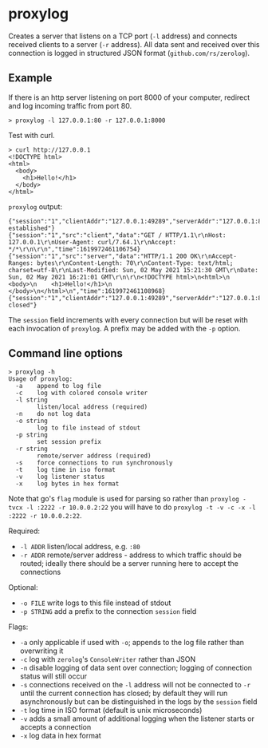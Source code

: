 # proxylog

Creates a server that listens on a TCP port (`-l` address) and connects received clients to a server (`-r` address). All data sent and received over this connection is logged in structured JSON format (`github.com/rs/zerolog`).

## Example

If there is an http server listening on port 8000 of your computer, redirect and log incoming traffic from port 80.

```
> proxylog -l 127.0.0.1:80 -r 127.0.0.1:8000
```

Test with curl.
```
> curl http://127.0.0.1
<!DOCTYPE html>
<html>
  <body>
    <h1>Hello!</h1>
  </body>
</html>
```

`proxylog` output:
```
{"session":"1","clientAddr":"127.0.0.1:49289","serverAddr":"127.0.0.1:8000","time":1619972461106603,"message":"connection established"}
{"session":"1","src":"client","data":"GET / HTTP/1.1\r\nHost: 127.0.0.1\r\nUser-Agent: curl/7.64.1\r\nAccept: */*\r\n\r\n","time":1619972461106754}
{"session":"1","src":"server","data":"HTTP/1.1 200 OK\r\nAccept-Ranges: bytes\r\nContent-Length: 70\r\nContent-Type: text/html; charset=utf-8\r\nLast-Modified: Sun, 02 May 2021 15:21:30 GMT\r\nDate: Sun, 02 May 2021 16:21:01 GMT\r\n\r\n<!DOCTYPE html>\n<html>\n  <body>\n    <h1>Hello!</h1>\n  </body>\n</html>\n","time":1619972461108968}
{"session":"1","clientAddr":"127.0.0.1:49289","serverAddr":"127.0.0.1:8000","time":1619972461109180,"message":"connection closed"}
```

The `session` field increments with every connection but will be reset with each invocation of `proxylog`. A prefix may be added with the `-p` option.

## Command line options

```
> proxylog -h
Usage of proxylog:
  -a	append to log file
  -c	log with colored console writer
  -l string
    	listen/local address (required)
  -n	do not log data
  -o string
    	log to file instead of stdout
  -p string
    	set session prefix
  -r string
    	remote/server address (required)
  -s	force connections to run synchronously
  -t	log time in iso format
  -v	log listener status
  -x	log bytes in hex format
```

Note that go's `flag` module is used for parsing so rather than `proxylog -tvcx -l :2222 -r 10.0.0.2:22` you will have to do `proxylog -t -v -c -x -l :2222 -r 10.0.0.2:22`.

Required:

- `-l ADDR` listen/local address, e.g. `:80`
- `-r ADDR` remote/server address - address to which traffic should be routed; ideally there should be a server running here to accept the connections

Optional:

- `-o FILE` write logs to this file instead of stdout
- `-p STRING` add a prefix to the connection `session` field

Flags:

- `-a` only applicable if used with `-o`; appends to the log file rather than overwriting it
- `-c` log with `zerolog`'s `ConsoleWriter` rather than JSON
- `-n` disable logging of data sent over connection; logging of connection status will still occur
- `-s` connections received on the `-l` address will not be connected to `-r` until the current connection has closed; by default they will run asynchronously but can be distinguished in the logs by the `session` field
- `-t` log time in ISO format (default is unix microseconds)
- `-v` adds a small amount of additional logging when the listener starts or accepts a connection
- `-x` log data in hex format
